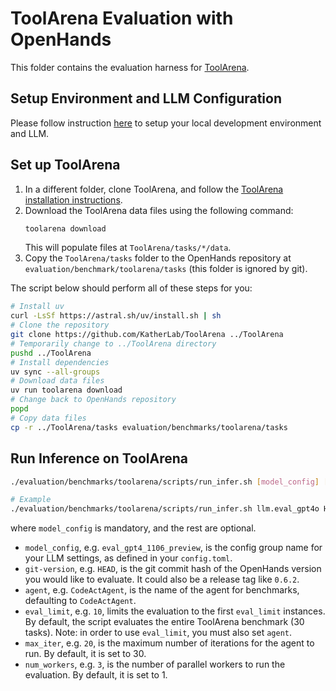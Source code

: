 # ToolArena Evaluation with OpenHands

This folder contains the evaluation harness for [ToolArena](https://github.com/KatherLab/ToolArena).

## Setup Environment and LLM Configuration

Please follow instruction [here](../../README.md#setup) to setup your local development environment and LLM.

## Set up ToolArena
1. In a different folder, clone ToolArena, and follow the [ToolArena installation instructions](https://github.com/georg-wolflein/ToolArena?tab=readme-ov-file#installation).
2. Download the ToolArena data files using the following command:
   ```bash
   toolarena download
   ```
   This will populate files at `ToolArena/tasks/*/data`.
3. Copy the `ToolArena/tasks` folder to the OpenHands repository at `evaluation/benchmark/toolarena/tasks` (this folder is ignored by git).

The script below should perform all of these steps for you:
```bash
# Install uv
curl -LsSf https://astral.sh/uv/install.sh | sh
# Clone the repository
git clone https://github.com/KatherLab/ToolArena ../ToolArena
# Temporarily change to ../ToolArena directory
pushd ../ToolArena
# Install dependencies
uv sync --all-groups
# Download data files
uv run toolarena download
# Change back to OpenHands repository
popd
# Copy data files
cp -r ../ToolArena/tasks evaluation/benchmarks/toolarena/tasks
```


## Run Inference on ToolArena

```bash
./evaluation/benchmarks/toolarena/scripts/run_infer.sh [model_config] [git-version] [agent] [eval_limit] [max_iter] [num_workers] [dataset] [dataset_split]

# Example
./evaluation/benchmarks/toolarena/scripts/run_infer.sh llm.eval_gpt4o HEAD
```

where `model_config` is mandatory, and the rest are optional.

- `model_config`, e.g. `eval_gpt4_1106_preview`, is the config group name for your
LLM settings, as defined in your `config.toml`.
- `git-version`, e.g. `HEAD`, is the git commit hash of the OpenHands version you would
like to evaluate. It could also be a release tag like `0.6.2`.
- `agent`, e.g. `CodeActAgent`, is the name of the agent for benchmarks, defaulting
to `CodeActAgent`.
- `eval_limit`, e.g. `10`, limits the evaluation to the first `eval_limit` instances. By
default, the script evaluates the entire ToolArena benchmark (30 tasks). Note:
in order to use `eval_limit`, you must also set `agent`.
- `max_iter`, e.g. `20`, is the maximum number of iterations for the agent to run. By
default, it is set to 30.
- `num_workers`, e.g. `3`, is the number of parallel workers to run the evaluation. By
default, it is set to 1.

